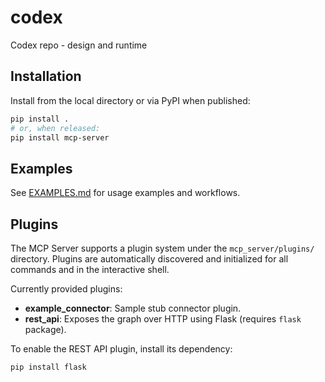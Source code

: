 # codex
Codex repo - design and runtime

## Installation

Install from the local directory or via PyPI when published:

```bash
pip install .
# or, when released:
pip install mcp-server
```

## Examples

See [EXAMPLES.md](EXAMPLES.md) for usage examples and workflows.

## Plugins

The MCP Server supports a plugin system under the `mcp_server/plugins/` directory. Plugins are automatically discovered and initialized for all commands and in the interactive shell.

Currently provided plugins:

- **example_connector**: Sample stub connector plugin.
- **rest_api**: Exposes the graph over HTTP using Flask (requires `flask` package).

To enable the REST API plugin, install its dependency:
```bash
pip install flask
```
